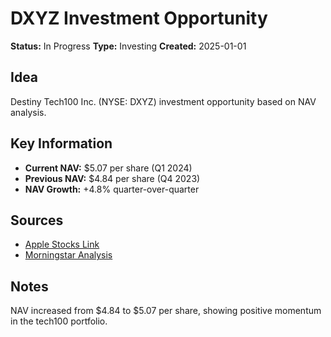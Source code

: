 # DXYZ Investment Opportunity

**Status:** In Progress
**Type:** Investing
**Created:** 2025-01-01

## Idea

Destiny Tech100 Inc. (NYSE: DXYZ) investment opportunity based on NAV analysis.

## Key Information

- **Current NAV:** $5.07 per share (Q1 2024)
- **Previous NAV:** $4.84 per share (Q4 2023)
- **NAV Growth:** +4.8% quarter-over-quarter

## Sources

- [Apple Stocks Link](https://stocks.apple.com/Ae3NJi8dRRFSHoI5Vv-0FHQ)
- [Morningstar Analysis](https://www.morningstar.com/funds/dxyz-not-destinys-child)

## Notes

NAV increased from $4.84 to $5.07 per share, showing positive momentum in the tech100 portfolio.
